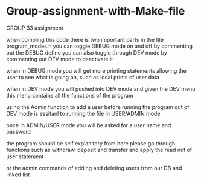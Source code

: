 # Group-assignment-with-Make-file

GROUP 33 assignment 

when compling this code there is two important parts
in the file program_modes.h 
you can toggle DEBUG mode on and off by commenting out the DEBUG define
you can also toggle through DEV mode by commenting out DEV mode to deactivate it

when in DEBUG mode you will get more printing statements allowing the user to see what is going on, 
such as local prints of user data

when in DEV mode you will pushed into DEV mode and given the DEV menu
this menu contains all the functions of the program 

using the Admin function to add a user before running the program out of DEV mode is essitanl to running the file in USER/ADMIN mode

once in ADMIN/USER mode you will be asked for a user name and password

the program should be self explanitory from here
please go through functions such as withdraw, deposit and transfer and apply the read out of user statement

or the admin commands of adding and deleting users from our DB and linked list
